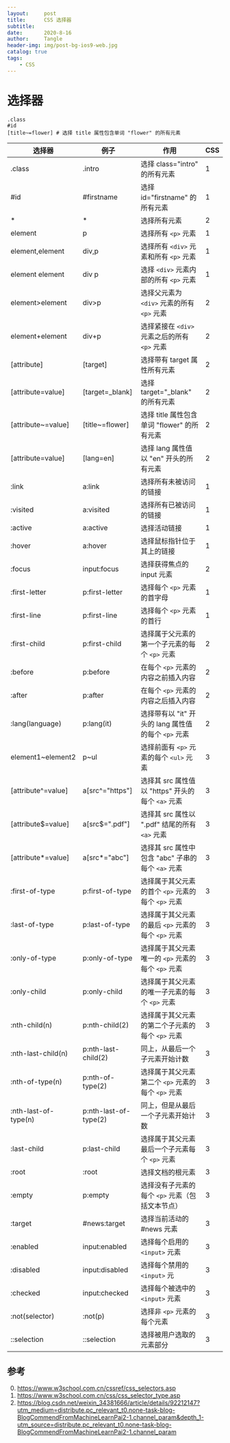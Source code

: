 ```yaml
---
layout:     post
title:      CSS 选择器
subtitle:   
date:       2020-8-16
author:     Tangle
header-img: img/post-bg-ios9-web.jpg
catalog: true
tags:
    - CSS
---
```


# 选择器

```
.class
#id
[title~=flower] # 选择 title 属性包含单词 "flower" 的所有元素
```

| 选择器               | 例子                  | 作用                                                | CSS  |
| -------------------- | --------------------- | --------------------------------------------------- | ---- |
| .class               | .intro                | 选择 class="intro" 的所有元素                       | 1    |
| #id                  | #firstname            | 选择 id="firstname" 的所有元素                      | 1    |
| *                    | *                     | 选择所有元素                                        | 2    |
| element              | p                     | 选择所有 `<p>` 元素                                 | 1    |
| element,element      | div,p                 | 选择所有 `<div>` 元素和所有 `<p>` 元素              | 1    |
| element element      | div p                 | 选择 `<div>` 元素内部的所有 `<p>` 元素              | 1    |
| element>element      | div>p                 | 选择父元素为 `<div>` 元素的所有 `<p>` 元素          | 2    |
| element+element      | div+p                 | 选择紧接在 `<div>` 元素之后的所有 `<p>` 元素        | 2    |
| [attribute]          | [target]              | 选择带有 target 属性所有元素                        | 2    |
| [attribute=value]    | [target=_blank]       | 选择 target="_blank" 的所有元素                     | 2    |
| [attribute~=value]   | [title~=flower]       | 选择 title 属性包含单词 "flower" 的所有元素         | 2    |
| [attribute=value]    | [lang=en]             | 选择 lang 属性值以 "en" 开头的所有元素              | 2    |
| :link                | a:link                | 选择所有未被访问的链接                              | 1    |
| :visited             | a:visited             | 选择所有已被访问的链接                              | 1    |
| :active              | a:active              | 选择活动链接                                        | 1    |
| :hover               | a:hover               | 选择鼠标指针位于其上的链接                          | 1    |
| :focus               | input:focus           | 选择获得焦点的 input 元素                           | 2    |
| :first-letter        | p:first-letter        | 选择每个 `<p>` 元素的首字母                         | 1    |
| :first-line          | p:first-line          | 选择每个 `<p>` 元素的首行                           | 1    |
| :first-child         | p:first-child         | 选择属于父元素的第一个子元素的每个 `<p>` 元素       | 2    |
| :before              | p:before              | 在每个 `<p>` 元素的内容之前插入内容                 | 2    |
| :after               | p:after               | 在每个 `<p>` 元素的内容之后插入内容                 | 2    |
| :lang(language)      | p:lang(it)            | 选择带有以 "it" 开头的 lang 属性值的每个 `<p>` 元素 | 2    |
| element1~element2    | p~ul                  | 选择前面有 `<p>` 元素的每个 `<ul>` 元素             | 3    |
| [attribute^=value]   | a[src^="https"]       | 选择其 src 属性值以 "https" 开头的每个 `<a>` 元素   | 3    |
| [attribute$=value]   | a[src$=".pdf"]        | 选择其 src 属性以 ".pdf" 结尾的所有 `<a>` 元素      | 3    |
| [attribute*=value]   | a[src*="abc"]         | 选择其 src 属性中包含 "abc" 子串的每个 `<a>` 元素   | 3    |
| :first-of-type       | p:first-of-type       | 选择属于其父元素的首个 `<p>` 元素的每个 `<p>` 元素  | 3    |
| :last-of-type        | p:last-of-type        | 选择属于其父元素的最后 `<p>` 元素的每个 `<p>` 元素  | 3    |
| :only-of-type        | p:only-of-type        | 选择属于其父元素唯一的 `<p>` 元素的每个 `<p>` 元素  | 3    |
| :only-child          | p:only-child          | 选择属于其父元素的唯一子元素的每个 `<p>` 元素       | 3    |
| :nth-child(n)        | p:nth-child(2)        | 选择属于其父元素的第二个子元素的每个 `<p>` 元素     | 3    |
| :nth-last-child(n)   | p:nth-last-child(2)   | 同上，从最后一个子元素开始计数                      | 3    |
| :nth-of-type(n)      | p:nth-of-type(2)      | 选择属于其父元素第二个 `<p>` 元素的每个 `<p>` 元素  | 3    |
| :nth-last-of-type(n) | p:nth-last-of-type(2) | 同上，但是从最后一个子元素开始计数                  | 3    |
| :last-child          | p:last-child          | 选择属于其父元素最后一个子元素每个 `<p>` 元素       | 3    |
| :root                | :root                 | 选择文档的根元素                                    | 3    |
| :empty               | p:empty               | 选择没有子元素的每个 `<p>` 元素（包括文本节点）     | 3    |
| :target              | #news:target          | 选择当前活动的 #news 元素                           | 3    |
| :enabled             | input:enabled         | 选择每个启用的 `<input>` 元素                       | 3    |
| :disabled            | input:disabled        | 选择每个禁用的 `<input>` 元                         | 3    |
| :checked             | input:checked         | 选择每个被选中的 `<input>` 元素                     | 3    |
| :not(selector)       | :not(p)               | 选择非 `<p>` 元素的每个元素                         | 3    |
| ::selection          | ::selection           | 选择被用户选取的元素部分                            | 3    |

## 参考

0. <https://www.w3school.com.cn/cssref/css_selectors.asp>
0. <https://www.w3school.com.cn/css/css_selector_type.asp>
0. <https://blog.csdn.net/weixin_34381666/article/details/92212147?utm_medium=distribute.pc_relevant_t0.none-task-blog-BlogCommendFromMachineLearnPai2-1.channel_param&depth_1-utm_source=distribute.pc_relevant_t0.none-task-blog-BlogCommendFromMachineLearnPai2-1.channel_param>
